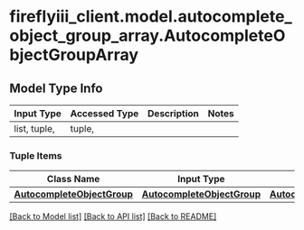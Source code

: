 # fireflyiii_client.model.autocomplete_object_group_array.AutocompleteObjectGroupArray

## Model Type Info
Input Type | Accessed Type | Description | Notes
------------ | ------------- | ------------- | -------------
list, tuple,  | tuple,  |  | 

### Tuple Items
Class Name | Input Type | Accessed Type | Description | Notes
------------- | ------------- | ------------- | ------------- | -------------
[**AutocompleteObjectGroup**](AutocompleteObjectGroup.md) | [**AutocompleteObjectGroup**](AutocompleteObjectGroup.md) | [**AutocompleteObjectGroup**](AutocompleteObjectGroup.md) |  | 

[[Back to Model list]](../../README.md#documentation-for-models) [[Back to API list]](../../README.md#documentation-for-api-endpoints) [[Back to README]](../../README.md)

